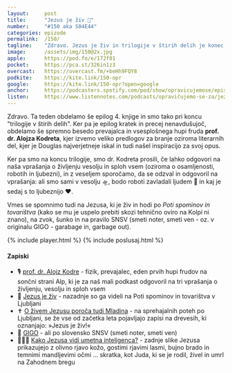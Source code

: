 ```yaml
---
layout: 	post
title:  	"Jezus je živ 🙏"
number: 	"#150 aka S04E44"
categories:	epizode
permalink:	/150/
tagline: 	"Zdravo. Jezus je živ in trilogije v štirih delih je konec. Tudi: dr. Alojz Kodre odgovori na tri vprašanja (o življenju, vesolju in sploh vsem)."
image:		/assets/img/150@2x.jpg
apple:		https://pod.fo/e/172f01
pocket:		https://pca.st/326in1z3
overcast:	https://overcast.fm/+beHh9FQY8
podkite:	https://kite.link/150-opr
google:		https://kite.link/150-opr?open=google
anchor:		https://podcasters.spotify.com/pod/show/opravicujemose/episodes/Jezus-je-iv-e222pfn
listen:		https://www.listennotes.com/podcasts/opravičujemo-se-za/jezus-je-živ-53qsgAoKl81/embed/
---
```


Zdravo. Ta teden obdelamo še epilog 4. knjige in smo tako pri koncu "trilogije v štirih delih". Ker pa je epilog kratek in precej nenavdušujoč, obdelamo še spremno besedo prevajalca in vsesplošnega hupi fruda **prof. dr. Alojza Kodreta**, kjer izvemo veliko predlogov za branje oziroma literarnih del, kjer je Douglas najverjetneje iskal in tudi našel inspiracijo za svoj opus. 

Ker pa smo na koncu trilogije, smo dr. Kodreta prosili, če lahko odgovori na naša vprašanja o življenju vesolju in sploh vsem (oziroma o osamljenosti, robotih in ljubezni), in z veseljem sporočamo, da se odzval in odgovoril na vprašanja: ali smo sami v vesolju 🛸, bodo roboti zavladali ljudem 🤖 in kaj je sedaj s to ljubeznijo ❤️. 

Vmes se spomnimo tudi na Jezusa, ki je živ in hodi po *Poti spominov in tovarištva* (kako se mu je uspelo prebiti skozi tehnično oviro na Kolpi ni znano), na zvok, šunko in na pravilo SNSV (smeti noter, smeti ven - oz. v originalu GIGO - garabage in, garbage out). 

{% include player.html %}
{% include poslusaj.html %}

<!--break-->

#### Zapiski

- 🎙️ [prof. dr. Alojz Kodre](https://sl.wikipedia.org/wiki/Alojz_Kodre) - fizik, prevajalec, eden prvih hupi frudov na sončni strani Alp, ki je za naš mali podkast odgovoril na tri vprašanja o življenju, vesolju in sploh vsem
- 🙏 [Jezus je živ](https://twitter.com/marjankovac2/status/1639013611883442178) - nazadnje so ga videli na Poti spominov in tovarištva v Ljubljani 
- ✝️ [O živem Jezusu poroča tudi Mladina](https://www.mladina.si/223720/jezus-je-ziv/) - na sprehajalnih poteh po Ljubljani, se že vse od začetka leta pojavljajo zapisi na drevesih, ki oznanjajo: »Jezus je živ!«
- 🚮 [GIGO](https://en.wikipedia.org/wiki/Garbage_in,_garbage_out) - ali po slovensko SNSV (smeti noter, smeti ven)
- 🧔🏽‍♀️ [Kako Jezusa vidi umetna inteligenca?](https://www.express.co.uk/news/weird/1755638/Jesus-Christ-ai-picture-face-easter-Sunday) - zadnje slike Jezusa prikazujejo z olivno rjavo kožo, gostimi rjavimi lasmi, bujno brado in temnimi mandljevimi očmi ... skratka, kot Juda, ki se je rodil, živel in umrl na Zahodnem bregu
